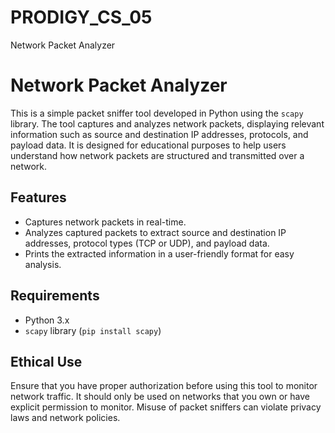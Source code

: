 # PRODIGY_CS_05
Network Packet Analyzer
# Network Packet Analyzer

This is a simple packet sniffer tool developed in Python using the `scapy` library. The tool captures and analyzes network packets, displaying relevant information such as source and destination IP addresses, protocols, and payload data. It is designed for educational purposes to help users understand how network packets are structured and transmitted over a network.

## Features

- Captures network packets in real-time.
- Analyzes captured packets to extract source and destination IP addresses, protocol types (TCP or UDP), and payload data.
- Prints the extracted information in a user-friendly format for easy analysis.

## Requirements

- Python 3.x
- `scapy` library (`pip install scapy`)


## Ethical Use

Ensure that you have proper authorization before using this tool to monitor network traffic. It should only be used on networks that you own or have explicit permission to monitor. Misuse of packet sniffers can violate privacy laws and network policies.
